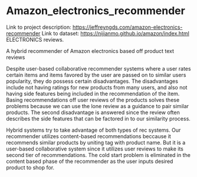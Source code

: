 # Amazon_electronics_recommender

Link to project description: https://jeffreyngds.com/amazon-electronics-recommender
Link to dataset: https://nijianmo.github.io/amazon/index.html ELECTRONICS reviews. 

A hybrid recommender of Amazon electronics based off product text reviews

Despite user-based collaborative recommender systems where a user rates certain items and items favored by the user are passed on to similar users popularity, they do possess certain disadvantages. The disadvantages include not having ratings for new products from many users, and also not having side features being included in the recommendation of the item. Basing recommendations off user reviews of the products solves these problems because we can use the lone review as a guidance to pair similar products. The second disadvantage is answered since the review often describes the side features that can be factored in to our similarity process. 

Hybrid systems try to take advantage of both types of rec systems. Our recommender utilizes content-based recommendations beccause it recommends similar products by uniting tag with product name. But it is a user-based collaborative system since it utilizes user reviews to make its second tier of recommendations. The cold start problem is eliminated in the content based phase of the recommender as the user inputs desired product to shop for.


